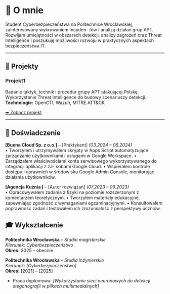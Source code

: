 
# 👋 O mnie

Student Cyberbezpieczeństwa na Politechnice Wrocławskiej, zainteresowany wykrywaniem incyden-
tów i analizą działań grup APT. Rozwijam umiejętności w obszarach detekcji, analizy zagrożeń oraz
Threat Intelligence i poszukuję możliwości rozwoju w praktycznych aspektach bezpieczeństwa IT.

---

## 📂 Projekty
### Projekt1
Badanie taktyk, technik i procedur grupy APT atakującej Polskę.  
Wykorzystanie Threat Intelligence do budowy scenariuszy detekcji.  
**Technologie:** OpenCTI, Wazuh,  MITRE ATT&CK

[➡ Zobacz projekt](https://github.com/twoj-link-do-projektu)


---

## 📜 Doświadczenie
**[Buena Cloud Sp. z o.o.]** – [Praktykant] *(03.2024 – 06.2024)*  
• Tworzyłem i utrzymywałem skrypty w Apps Script automatyzujące zarządzanie użytkownikami
i usługami w Google Workspace.
• Zarządzałem właściwościami konta serwisowego wykorzystywanego do integracji aplikacji z za-
sobami Google Cloud.
• Wspierałem kontrolę dostępu i uprawnień w środowisku Google Admin Console, monitorując
działania użytkowników.

**[Agencja Kuźnia ]** – [Autor rozwiązań] *(07.2023 – 09.2023)*  
• Opracowywałem zadania z fizyki na poziomie rozszerzonym z komentarzem teoretycznym.
• Tworzyłem materiały edukacyjne, zapewniając zgodność z wymaganiami egzaminacyjnymi.
• Konsultowałem poprawność zadań i testowałem ich zrozumiałość z perspektywy uczniów.

## 🎓 Wykształcenie

**Politechnika Wrocławska** – *Studia magisterskie*  
*Kierunek: Cyberbezpieczeństwo*  
**Okres:** 2025 – obecnie  

**Politechnika Wrocławska** – *Studia inżynierskie*  
*Kierunek: [Cyberbezpieczeństwo]*  
**Okres:** [2021] – [2025]  
- Praca dyplomowa: *[Wykorzystanie sieci neuronowych do detekcji steganografii w plikach multimedialnych]*  


